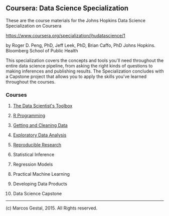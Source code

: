 
## Coursera: Data Science Specialization

These are the course materials for the Johns Hopkins Data Science Specialization on Coursera

https://www.coursera.org/specialization/jhudatascience/1

by Roger D. Peng, PhD, Jeff Leek, PhD, Brian Caffo, PhD
Johns Hopkins. Bloomberg School of Public Health

This specialization covers the concepts and tools you'll need throughout the entire data science pipeline, from asking the right kinds of questions to making inferences and publishing results. The Specialization concludes with a Capstone project that allows you to apply the skills you've learned throughout the courses.


### Courses

1. [The Data Scientist's Toolbox](./01_DataScientistToolbox/Readme.md)

1. [R Programming](./02_R-Programming/Readme.md)

1. [Getting and Cleaning Data](./03_GettingCleaningData/Readme.md)

1. [Exploratory Data Analysis](./04_ExploratoryDataAnalysis/Readme.md)

1. [Reproducible Research](./05_ReproducibleResearch/Readme.md)

1. Statistical Inference

1. Regression Models

1. Practical Machine Learning

1. Developing Data Products

1. Data Science Capstone

---

\(c) Marcos Gestal, 2015. All Rights reserved.
